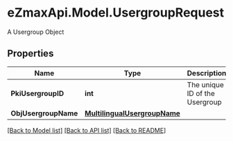 # eZmaxApi.Model.UsergroupRequest
A Usergroup Object

## Properties

Name | Type | Description | Notes
------------ | ------------- | ------------- | -------------
**PkiUsergroupID** | **int** | The unique ID of the Usergroup | [optional] 
**ObjUsergroupName** | [**MultilingualUsergroupName**](MultilingualUsergroupName.md) |  | 

[[Back to Model list]](../README.md#documentation-for-models) [[Back to API list]](../README.md#documentation-for-api-endpoints) [[Back to README]](../README.md)

